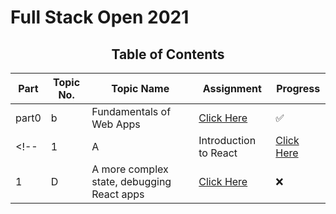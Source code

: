 # Full Stack Open 2021

<div style="text-align: center">

## **Table of Contents**
|  Part  |  Topic No.  |   Topic Name  |  Assignment | Progress |
|---|---|---|---|---|
| part0  |b| Fundamentals of Web Apps   |  [Click Here](https://github.com/mindninjaX/FullStackOpen/part0\README.md) |✅  |
<!-- | 1  |A| Introduction to React   |  [Click Here]() |❌  |
| 1  |D| A more complex state, debugging React apps  |  [Click Here]() |❌| -->

</div>